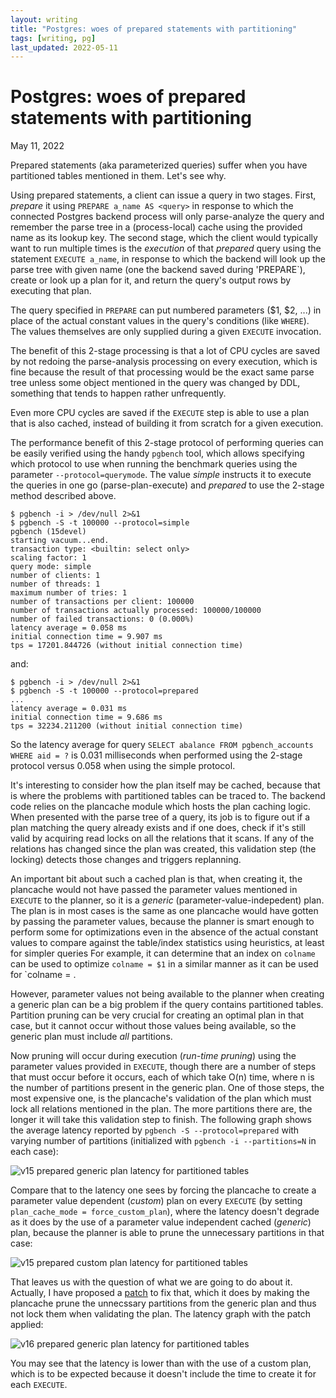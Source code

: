 ```yaml
---
layout: writing
title: "Postgres: woes of prepared statements with partitioning"
tags: [writing, pg]
last_updated: 2022-05-11
---
```

# Postgres: woes of prepared statements with partitioning

May 11, 2022

Prepared statements (aka parameterized queries) suffer when you have partitioned
tables mentioned in them.  Let's see why.

Using prepared statements, a client can issue a query in two stages.  First, *prepare*
it using `PREPARE a_name AS <query>` in response to which the connected Postgres backend
process will only parse-analyze the query and remember the parse tree in a (process-local)
cache using the provided name as its lookup key.  The second stage, which the client would
typically want to run multiple times is the *execution* of that *prepared* query using the
statement `EXECUTE a_name`, in response to which the backend will look up the parse tree
with given name (one the backend saved during 'PREPARE`), create or look up a plan for it,
and return the query's output rows by executing that plan.

The query specified in `PREPARE` can put numbered parameters ($1, $2, ...) in place of
the actual constant values in the query's conditions (like `WHERE`).  The values themselves
are only supplied during a given `EXECUTE` invocation. 
 
The benefit of this 2-stage processing is that a lot of CPU cycles are saved by not
redoing the parse-analysis processing on every execution, which is fine because the result
of that processing would be the exact same parse tree unless some object mentioned in the
query was changed by DDL, something that tends to happen rather unfrequently.

Even more CPU cycles are saved if the `EXECUTE` step is able to use a plan that is also
cached, instead of building it from scratch for a given execution.

The performance benefit of this 2-stage protocol of performing queries can be easily
verified using the handy `pgbench` tool, which allows specifying which protocol to use
when running the benchmark queries using the parameter `--protocol=querymode`. The value
*simple* instructs it to execute the queries in one go (parse-plan-execute) and *prepared*
to use the 2-stage method described above.

```
$ pgbench -i > /dev/null 2>&1
$ pgbench -S -t 100000 --protocol=simple
pgbench (15devel)
starting vacuum...end.
transaction type: <builtin: select only>
scaling factor: 1
query mode: simple
number of clients: 1
number of threads: 1
maximum number of tries: 1
number of transactions per client: 100000
number of transactions actually processed: 100000/100000
number of failed transactions: 0 (0.000%)
latency average = 0.058 ms
initial connection time = 9.907 ms
tps = 17201.844726 (without initial connection time)
```

and:

```
$ pgbench -i > /dev/null 2>&1
$ pgbench -S -t 100000 --protocol=prepared
...
latency average = 0.031 ms
initial connection time = 9.686 ms
tps = 32234.211200 (without initial connection time)
```

So the latency average for query `SELECT abalance FROM pgbench_accounts WHERE aid = ?`
is 0.031 milliseconds when performed using the 2-stage protocol versus 0.058 when
using the simple protocol.

It's interesting to consider how the plan itself may be cached, because that is where the
problems with partitioned tables can be traced to.  The backend code relies on the plancache
module which hosts the plan caching logic.  When presented with the parse tree of a query,
its job is to figure out if a plan matching the query already exists and if one does, check
if it's still valid by acquiring read locks on all the relations that it scans.  If any of the
relations has changed since the plan was created, this validation step (the locking) detects
those changes and triggers replanning.

An important bit about such a cached plan is that, when creating it, the plancache would not
have passed the parameter values mentioned in `EXECUTE` to the planner, so it is a *generic*
(parameter-value-indepedent) plan.  The plan is in most cases is the same as one plancache
would have gotten by passing the parameter values, because the planner is smart enough to
perform some for optimizations even in the absence of the actual constant values to compare
against the table/index statistics using heuristics, at least for simpler queries  For example,
it can determine that an index on `colname` can be used to optimize `colname = $1` in a similar
manner as it can be used for `colname = <actual-constant-value>.

However, parameter values not being available to the planner when creating a generic plan can
be a big problem if the query contains partitioned tables.  Partition pruning can be very
crucial for creating an optimal plan in that case, but it cannot occur without those values
being available, so the generic plan must include *all* partitions.

Now pruning will occur during execution (*run-time pruning*) using the parameter values
provided in `EXECUTE`, though there are a number of steps that must occur before it occurs,
each of which take O(n) time, where n is the number of partitions present in the generic plan.
One of those steps, the most expensive one, is the plancache's validation of the plan which
must lock all relations mentioned in the plan.  The more partitions there are, the longer it
will take this validation step to finish.  The following graph shows the average latency
reported by `pgbench -S --protocol=prepared` with varying number of partitions (initialized
with `pgbench -i --partitions=N` in each case):

![v15 prepared generic plan latency for partitioned tables](https://s3.ap-northeast-1.amazonaws.com/amitlan.com/files/param-partition-woes-img1.png)

Compare that to the latency one sees by forcing the plancache to create a parameter value
dependent (*custom*) plan on every `EXECUTE` (by setting `plan_cache_mode = force_custom_plan`),
where the latency doesn't degrade as it does by the use of a parameter value independent
cached (*generic*) plan, because the planner is able to prune the unnecessary partitions in that
case:

![v15 prepared custom plan latency for partitioned tables](https://s3.ap-northeast-1.amazonaws.com/amitlan.com/files/param-partition-woes-img2.png)

That leaves us with the question of what we are going to do about it.  Actually, I have proposed
a [patch](https://commitfest.postgresql.org/38/3478/) to fix that, which it does by making the
plancache prune the unnecssary partitions from the generic plan and thus not lock them when
validating the plan.  The latency graph with the patch applied:

![v16 prepared generic plan latency for partitioned tables](https://s3.ap-northeast-1.amazonaws.com/amitlan.com/files/param-partition-woes-img3.png)

You may see that the latency is lower than with the use of a custom plan, which is to be expected
because it doesn't include the time to create it for each `EXECUTE`.

